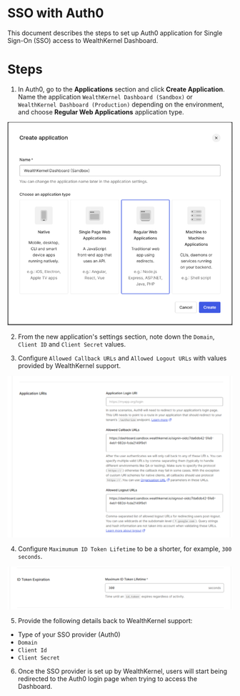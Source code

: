 # SSO with Auth0

This document describes the steps to set up Auth0 application for Single Sign-On (SSO) access to WealthKernel Dashboard.

# Steps

1. In Auth0, go to the **Applications** section and click **Create Application**. Name the application `WealthKernel Dashboard (Sandbox)` or `WealthKernel Dashboard (Production)` depending on the environment, and choose **Regular Web Applications** application type.
<!-- focus: false --->
![Create an application](create-application.png)

2. From the new application's settings section, note down the `Domain`, `Client ID` and `Client Secret` values.

3. Configure `Allowed Callback URLs` and `Allowed Logout URLs` with values provided by WealthKernel support.
<!-- focus: false --->
![Configure callback URLs](application-callback-urls.png)

4. Configure `Maximumum ID Token Lifetime` to be a shorter, for example, `300 seconds`.
<!-- focus: false --->
![Maximum token lifetime](token-lifetime.png)

5. Provide the following details back to WealthKernel support:

- Type of your SSO provider (Auth0)
- `Domain`
- `Client Id`
- `Client Secret`

6. Once the SSO provider is set up by WealthKernel, users will start being redirected to the Auth0 login page when trying to access the Dashboard.
